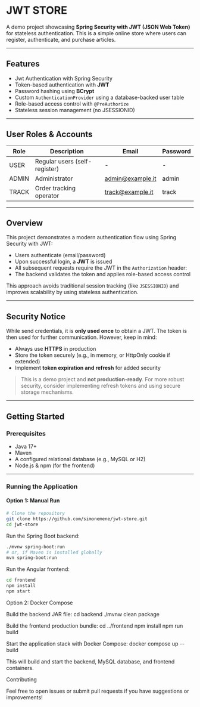 #  JWT STORE

A demo project showcasing **Spring Security with JWT (JSON Web Token)** for stateless authentication. This is a simple online store where users can register, authenticate, and purchase articles.

---

##  Features

- Jwt Authentication with Spring Security
- Token-based authentication with **JWT**
- Password hashing using **BCrypt**
- Custom `AuthenticationProvider` using a database-backed user table
- Role-based access control with `@PreAuthorize`
- Stateless session management (no JSESSIONID)

---

##  User Roles & Accounts

| Role  | Description                   | Email                | Password |
|-------|-------------------------------|----------------------|----------|
| USER  | Regular users (self-register) | -                    | -        |
| ADMIN | Administrator                 | admin@example.it     | admin    |
| TRACK | Order tracking operator       | track@example.it     | track    |

---

##  Overview

This project demonstrates a modern authentication flow using Spring Security with JWT:

- Users authenticate (email/password)
- Upon successful login, a **JWT** is issued
- All subsequent requests require the JWT in the `Authorization` header:
- The backend validates the token and applies role-based access control

This approach avoids traditional session tracking (like `JSESSIONID`) and improves scalability by using stateless authentication.

---

## Security Notice

While send credentials, it is **only used once** to obtain a JWT. The token is then used for further communication. However, keep in mind:

- Always use **HTTPS** in production
- Store the token securely (e.g., in memory, or HttpOnly cookie if extended)
- Implement **token expiration and refresh** for added security

> This is a demo project and **not production-ready**. For more robust security, consider implementing refresh tokens and using secure storage mechanisms.

---

##  Getting Started

###  Prerequisites

- Java 17+
- Maven
- A configured relational database (e.g., MySQL or H2)
- Node.js & npm (for the frontend)

---

### Running the Application

#### Option 1: Manual Run

```bash
# Clone the repository
git clone https://github.com/simonemene/jwt-store.git
cd jwt-store
```

Run the Spring Boot backend:

```bash
./mvnw spring-boot:run
# or, if Maven is installed globally
mvn spring-boot:run
```

Run the Angular frontend:

```bash
cd frontend
npm install
npm start
```

Option 2: Docker Compose

Build the backend JAR file:
cd backend
./mvnw clean package

Build the frontend production bundle:
cd ../frontend
npm install
npm run build

Start the application stack with Docker Compose:
docker compose up --build

This will build and start the backend, MySQL database, and frontend containers.

Contributing

Feel free to open issues or submit pull requests if you have suggestions or improvements!

